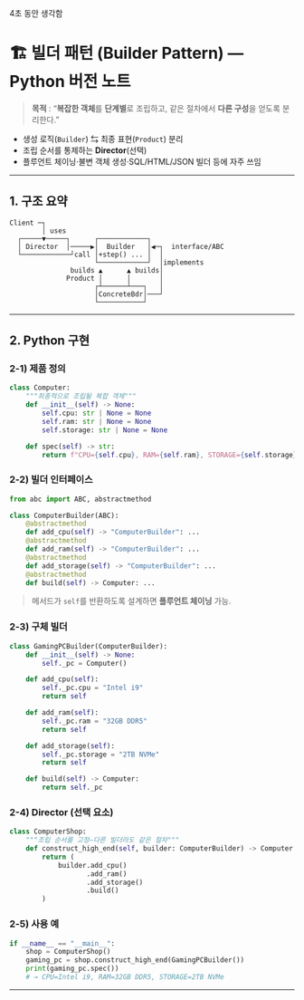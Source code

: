 4초 동안 생각함


# 🏗️ 빌더 패턴 (Builder Pattern) — Python 버전 노트

> **목적** : “**복잡한 객체**를 **단계별**로 조립하고, 같은 절차에서 **다른 구성**을 얻도록 분리한다.”

* 생성 로직(`Builder`) ⇆ 최종 표현(`Product`) 분리
* 조립 순서를 통제하는 **Director**(선택)
* 플루언트 체이닝·불변 객체 생성·SQL/HTML/JSON 빌더 등에 자주 쓰임

---

## 1. 구조 요약

```
Client ─┐
        │ uses
  ┌─────▼─────┐      ┌────────────┐
  │ Director  │─────▶│  Builder   │◀─┐  interface/ABC
  └────────────┘call │+step() ... │  │
                     └────────────┘  │implements
               builds ▲      ▲ builds│
              Product │      │       │
                     ┌┴──────┴───┐   │
                     │ConcreteBdr│───┘
                     └───────────┘
```

---

## 2. Python 구현

### 2-1) 제품 정의

```python
class Computer:
    """최종적으로 조립될 복합 객체"""
    def __init__(self) -> None:
        self.cpu: str | None = None
        self.ram: str | None = None
        self.storage: str | None = None

    def spec(self) -> str:
        return f"CPU={self.cpu}, RAM={self.ram}, STORAGE={self.storage}"
```

### 2-2) 빌더 인터페이스

```python
from abc import ABC, abstractmethod

class ComputerBuilder(ABC):
    @abstractmethod
    def add_cpu(self) -> "ComputerBuilder": ...
    @abstractmethod
    def add_ram(self) -> "ComputerBuilder": ...
    @abstractmethod
    def add_storage(self) -> "ComputerBuilder": ...
    @abstractmethod
    def build(self) -> Computer: ...
```

> 메서드가 `self`를 반환하도록 설계하면 **플루언트 체이닝** 가능.

### 2-3) 구체 빌더

```python
class GamingPCBuilder(ComputerBuilder):
    def __init__(self) -> None:
        self._pc = Computer()

    def add_cpu(self):
        self._pc.cpu = "Intel i9"
        return self

    def add_ram(self):
        self._pc.ram = "32GB DDR5"
        return self

    def add_storage(self):
        self._pc.storage = "2TB NVMe"
        return self

    def build(self) -> Computer:
        return self._pc
```

### 2-4) Director (선택 요소)

```python
class ComputerShop:
    """조립 순서를 고정—다른 빌더라도 같은 절차"""
    def construct_high_end(self, builder: ComputerBuilder) -> Computer:
        return (
            builder.add_cpu()
                   .add_ram()
                   .add_storage()
                   .build()
        )
```

### 2-5) 사용 예

```python
if __name__ == "__main__":
    shop = ComputerShop()
    gaming_pc = shop.construct_high_end(GamingPCBuilder())
    print(gaming_pc.spec())
    # → CPU=Intel i9, RAM=32GB DDR5, STORAGE=2TB NVMe
```

---
